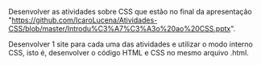 Desenvolver as atividades sobre CSS que estão no final da apresentação "https://github.com/IcaroLucena/Atividades-CSS/blob/master/Introdu%C3%A7%C3%A3o%20ao%20CSS.pptx".

Desenvolver 1 site para cada uma das atividades e utilizar o modo interno CSS, isto é, desenvolver o código HTML e CSS no mesmo arquivo .html.

